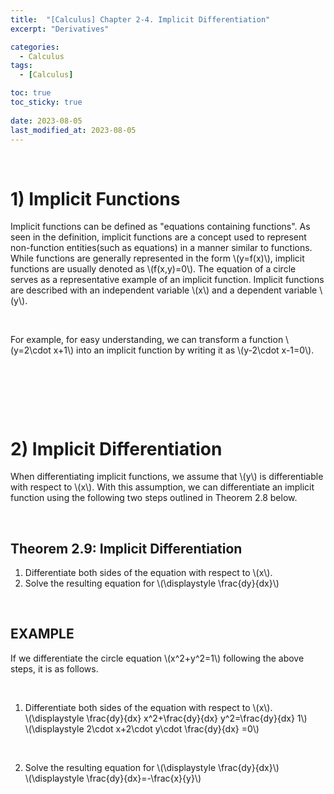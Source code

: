 ```yaml
---
title:  "[Calculus] Chapter 2-4. Implicit Differentiation"
excerpt: "Derivatives"

categories:
  - Calculus
tags:
  - [Calculus]

toc: true
toc_sticky: true
 
date: 2023-08-05
last_modified_at: 2023-08-05
---
```


&nbsp;

# 1) Implicit Functions
Implicit functions can be defined as "equations containing functions". As seen in the definition, implicit functions are a concept used to represent non-function entities(such as equations) in a manner similar to functions. While functions are generally represented in the form \\(y=f(x)\\), implicit functions are usually denoted as \\(f(x,y)=0\\). The equation of a circle serves as a representative example of an implicit function. Implicit functions are described with an independent variable \\(x\\) and a dependent variable \\(y\\).

&nbsp;

For example, for easy understanding, we can transform a function \\(y=2\cdot x+1\\) into an implicit function by writing it as \\(y-2\cdot x-1=0\\).

&nbsp;

&nbsp;

&nbsp;

# 2) Implicit Differentiation
When differentiating implicit functions, we assume that \\(y\\) is differentiable with respect to \\(x\\). With this assumption, we can differentiate an implicit function using the following two steps outlined in Theorem 2.8 below.

&nbsp;

## Theorem 2.9: Implicit Differentiation
1. Differentiate both sides of the equation with respect to \\(x\\).
2. Solve the resulting equation for \\(\displaystyle \frac{dy}{dx}\\)

&nbsp;

## EXAMPLE
If we differentiate the circle equation \\(x^2+y^2=1\\) following the above steps, it is as follows.

&nbsp;

1. Differentiate both sides of the equation with respect to \\(x\\).\
\\(\displaystyle \frac{dy}{dx} x^2+\frac{dy}{dx} y^2=\frac{dy}{dx} 1\\)\
\\(\displaystyle 2\cdot x+2\cdot y\cdot \frac{dy}{dx} =0\\)

&nbsp;

2. Solve the resulting equation for \\(\displaystyle \frac{dy}{dx}\\)\
\\(\displaystyle \frac{dy}{dx}=-\frac{x}{y}\\)
